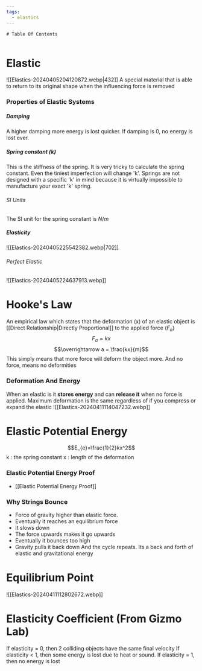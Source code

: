 ```yaml
---
tags:
  - elastics
---
```

	# Table Of Contents
```table-of-contents
```
# Elastic
![[Elastics-20240405204120872.webp|432]]
A special material that is able to return to its original shape when the influencing force is removed
### Properties of Elastic Systems
##### Damping
A higher damping more energy is lost quicker.
If damping is 0, no energy is lost ever.
##### Spring constant (k)
This is the stiffness of the spring.
It is very tricky to calculate the spring constant. Even the tiniest imperfection will change 'k'.
Springs are not designed with a specific 'k' in mind because it is virtually impossible to manufacture your exact 'k' spring.
###### SI Units
The SI unit for the spring constant is $N/m$
##### Elasticity
![[Elastics-20240405225542382.webp|702]]
###### Perfect Elastic
![[Elastics-20240405224637913.webp]]

# Hooke's Law
An empirical law which states that the deformation (x) of an elastic object is [[Direct Relationship|Directly Proportional]] to the applied force ($F_{a}$)
$$F_{a}=kx$$
$$\overrightarrow a = \frac{kx}{m}$$
This simply means that more force will deform the object more. And no force, means no deformities
### Deformation And Energy
When an elastic is it **stores energy** and can **release it** when no force is applied.
Maximum deformation is the same regardless of if you compress or expand the elastic
![[Elastics-20240411114047232.webp]]
# Elastic Potential Energy
$$E_{e}=\frac{1}{2}kx^2$$
k : the spring constant
x : length of the deformation
### Elastic Potential Energy Proof
- [[Elastic Potential Energy Proof]]
### Why Strings Bounce
- Force of gravity higher than elastic force.
- Eventually it reaches an equilibrium force
- It slows down
- The force upwards makes it go upwards
- Eventually it bounces too high
- Gravity pulls it back down
And the cycle repeats. Its a back and forth of elastic and gravitational energy

# Equilibrium Point
![[Elastics-20240411112802672.webp]]
# Elasticity Coefficient (From Gizmo Lab)
If elasticity = 0, then 2 colliding objects have the same final velocity
If elasticity < 1, then some energy is lost due to heat or sound.
If elasticity = 1, then no energy is lost